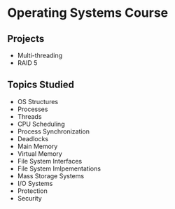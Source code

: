 # Operating Systems Course

## Projects 
- Multi-threading 
- RAID 5

## Topics Studied 
- OS Structures 
- Processes
- Threads
- CPU Scheduling 
- Process Synchronization 
- Deadlocks
- Main Memory
- Virtual Memory
- File System Interfaces 
- File System Imlpementations
- Mass Storage Systems
- I/O Systems 
- Protection 
- Security 
